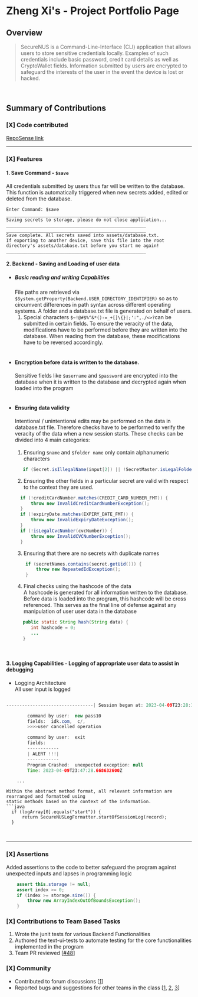 # Zheng Xi's - Project Portfolio Page

## Overview
>SecureNUS is a Command-Line-Interface (CLI) application that allows users to store sensitive credentials locally.
Examples of such credentials include basic password, credit card details as well as CryptoWallet fields.
Information submitted by users are encrypted to safeguard the interests of the user in the event the device is lost
or hacked.

<br>

## Summary of Contributions
### [X] Code contributed
[RepoSense link](https://nus-cs2113-ay2223s2.github.io/tp-dashboard/?search=euzhengxi&breakdown=true)
<br>
***
### [X] Features <br>
#### 1. Save Command - `$save` <br>
All credentials submitted by users thus far will be written to the database. This function is automatically triggered 
when new secrets added, edited or deleted from the database.
```
Enter Command: $save
_____________________________________________________
Saving secrets to storage, please do not close application...
_____________________________________________________
_____________________________________________________
Save complete. All secrets saved into assets/database.txt.
If exporting to another device, save this file into the root directory's assets/database.txt before you start me again!
_____________________________________________________
```
#### 2. Backend - Saving and Loading of user data <br>

+ ##### Basic reading and writing Capabilties <br> 
  File paths are retrieved via `$System.getProperty(Backend.USER_DIRECTORY_IDENTIFIER)`
  so as to circumvent differences in path syntax across different operating systems. A folder and a database.txt file is
  generated on behalf of users.  
  1. Special characters `$~!@#$%^&*()-=_+[]\{}|;':",./<>?`can be submitted in certain fields. To ensure the veracity of 
  the data, modifications have to be performed before they are written into the database. When reading from the database, 
  these modifications have to be reversed accordingly.<br> <br>
+ #### Encryption before data is written to the database.
  Sensitive fields like `$username` and `$password` are encrypted into the database when it is written to the database and
  decrypted again when loaded into the program <br> <br>
+ #### Ensuring data validity<br> 
  Intentional / unintentional edits may be performed on the data in database.txt file. Therefore checks have to be
  performed to verify the veracity of the data when a new session starts. These checks can be divided into 4 main categories: <br> <br>
   1. Ensuring `$name` and  `$folder name` only contain alphanumeric characters
  ```java
     if (Secret.isIllegalName(input[2]) || !SecretMaster.isLegalFolderName(input[3]))
  ```
   2. Ensuring the other fields in a particular secret are valid with respect to the context they are used.
  ```java
    if (!creditCardNumber.matches(CREDIT_CARD_NUMBER_FMT)) {
        throw new InvalidCreditCardNumberException();
    }
    if (!expiryDate.matches(EXPIRY_DATE_FMT)) {
        throw new InvalidExpiryDateException();
    }
    if (!isLegalCvcNumber(cvcNumber)) {
        throw new InvalidCVCNumberException();
    }
  ``` 
   3. Ensuring that there are no secrets with duplicate names
  ```java
      if (secretNames.contains(secret.getUid())) {
          throw new RepeatedIdException();
      }
  ```
   4. Final checks using the hashcode of the data <br>
      A hashcode is generated for all information written to the database. Before data is loaded into the program,
      this hashcode will be cross referenced. This serves as the final line of defense against any manipulation of user
      user data in the database
  ```java
     public static String hash(String data) {
        int hashcode = 0;
        ...
     }
  ```
<br>

#### 3. Logging Capabilities - Logging of appropriate user data to assist in debugging 
- Logging Architecture <br>
  All user input is logged
```java

---------------------------------| Session began at: 2023-04-09T23:28:12.788915800Z |-------------------------------------------------------------------| Session began at: 2023-04-09T23:29:18.053986200Z |-----------------------------------

        command by user:  new pass10
        fields:  idk.com,  c/,
        >>>>user cancelled operation

        command by user:  exit
        fields:
        ------------
        | ALERT !!!|
        ------------
        Program Crashed:  unexpected exception: null
        Time: 2023-04-09T23:47:28.668632600Z

```
        ...
  ```
Within the abstract method format, all relevant information are rearranged and formatted using
static methods based on the context of the information.
```java
    if (logArray[0].equals("start")) {
        return SecureNUSLogFormatter.startOfSessionLog(record);
    }
```
<br>

***
### [X] Assertions <br>
Added assertions to the code to better safeguard the program against unexpected inputs and lapses in programming logic
``` java
    assert this.storage != null;
    assert index >= 0;
    if (index >= storage.size()) {
        throw new ArrayIndexOutOfBoundsException();
    } 
```

### [X] Contributions to Team Based Tasks <br>
1. Wrote the junit tests for various Backend Functionalities
2. Authored the text-ui-tests to automate testing for the core functionalities implemented in the program
3. Team PR reviewed [[#48](https://github.com/AY2223S2-CS2113-T15-2/tp/pull/48)]

### [X] Community

- Contributed to forum discussions [[1](https://github.com/nus-cs2113-AY2223S2/forum/issues/45)]
- Reported bugs and suggestions for other teams in the class [[1](https://github.com/nus-cs2113-AY2223S2/ip/pull/20/files/567e6fcf4d4be8fb7d3f6b8b456ad72597cf7388),
  [2](https://github.com/nus-cs2113-AY2223S2/ip/pull/114/files/2fa55392cbbbf776812bc0878ca9b4040edc5267),
  [3](https://github.com/euzhengxi/ped)]
